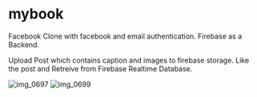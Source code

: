 # mybook
Facebook Clone with facebook and email authentication. Firebase as a Backend.

Upload Post which contains caption and images to firebase storage. Like the post and Retreive from Firebase Realtime Database.

![img_0697](https://cloud.githubusercontent.com/assets/20595338/25231519/0169f464-258d-11e7-9b6f-8cd3cfc9b2ad.jpg)
![img_0699](https://cloud.githubusercontent.com/assets/20595338/25231527/0620f444-258d-11e7-9e3f-ef40fa6ec255.jpg)
